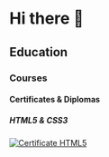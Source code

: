 # Hi there 👋

<!--
**Yuriy-fullstack-webdev/Yuriy-fullstack-webdev** is a ✨ _special_ ✨ repository because its `README.md` (this file) appears on your GitHub profile.

Here are some ideas to get you started:

- 🔭 I’m currently working on ...
- 🌱 I’m currently learning ...
- 👯 I’m looking to collaborate on ...
- 🤔 I’m looking for help with ...
- 💬 Ask me about ...
- 📫 How to reach me: ...
- 😄 Pronouns: ...
- ⚡ Fun fact: ...
-->

## Education

### Courses

#### Certificates & Diplomas

##### HTML5 & CSS3

[![Certificate HTML5](https://ru.w3docs.com/quiz/certificate/6/88/1757240928/Yuriy%20Sopun/49bc2a24d077ce6aca4fa88900bf910e?version=1)](https://ru.w3docs.com/quiz/certificate/6/88/1757240928/Yuriy%20Sopun/49bc2a24d077ce6aca4fa88900bf910e?version=1)